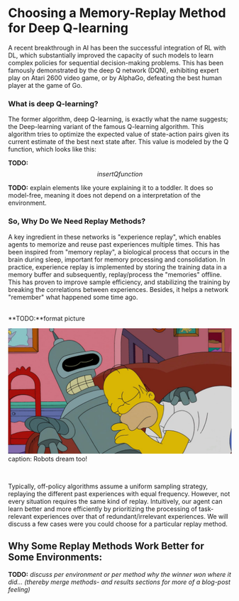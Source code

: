 # Choosing a Memory-Replay Method for Deep Q-learning

A recent breakthrough in AI has been the successful integration of RL with DL, which substantially improved the capacity of such models to learn complex policies for sequential decision-making problems. 
This has been famously demonstrated by the deep Q network (DQN), exhibiting expert play on Atari 2600 video game, or by AlphaGo, defeating the best human player at the game of Go. 
 

### What is deep Q-learning?

The former algorithm, deep Q-learning, is exactly what the name suggests; the Deep-learning variant of the famous Q-learning algorithm. 
This algorithm tries to optimize the expected value of state-action pairs given its current estimate of the best next state after. This value is modeled by the Q function, which looks like this: 

**TODO:** $$insert Q function$$

**TODO:** explain elements like youre explaining it to a toddler.
It does so model-free, meaning it does not depend on a interpretation of the environment.

 
### So, Why Do We Need Replay Methods?

A key ingredient in these networks is "experience replay", which enables agents to memorize and reuse past experiences multiple times. 
This has been inspired from "memory replay", a biological process that occurs in the brain during sleep, important for memory processing and consolidation.
In practice, experience replay is implemented by storing the training data in a memory buffer and subsequently, replay/process the "memories" offline. 
This has proven to improve sample efficiency, and stabilizing the training by breaking the correlations between experiences. 
Besides, it helps a network "remember" what happened some time ago.

<br>
**TODO:**format picture

 ![](figs/dreaming.jpg)
caption: Robots dream too!

<br>

Typically, off-policy algorithms assume a uniform sampling strategy, replaying the different past experiences with equal frequency.
However, not every situation requires the same kind of replay.
Intuitively, our agent can learn better and more efficiently by prioritizing the processing of task-relevant experiences over that of redundant/irrelevant experiences. 
We will discuss a few cases were you could choose for a particular replay method.

## Why Some Replay Methods Work Better for Some Environments:

**TODO:** *discuss per environment or per method why the winner won where it did... (thereby merge methods- and results sections for more of a blog-post feeling)*

